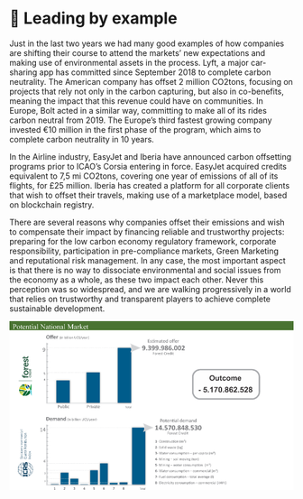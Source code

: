 # 💫 Leading by example

Just in the last two years we had many good examples of how companies are shifting their course to attend the markets’ new expectations and making use of environmental assets in the process. Lyft, a major car-sharing app has committed since September 2018 to complete carbon neutrality. The American company has offset 2 million CO2tons, focusing on projects that rely not only in the carbon capturing, but also in co-benefits, meaning the impact that this revenue could have on communities. In Europe, Bolt acted in a similar way, committing to make all of its rides carbon neutral from 2019. The Europe’s third fastest growing company invested €10 million in the first phase of the program, which aims to complete carbon neutrality in 10 years.

In the Airline industry, EasyJet and Iberia have announced carbon offsetting programs prior to ICAO’s Corsia entering in force. EasyJet acquired credits equivalent to 7,5 mi CO2tons, covering one year of emissions of all of its flights, for £25 million. Iberia has created a platform for all corporate clients that wish to offset their travels, making use of a marketplace model, based on blockchain registry.

There are several reasons why companies offset their emissions and wish to compensate their impact by financing reliable and trustworthy projects: preparing for the low carbon economy regulatory framework, corporate responsibility, participation in pre-compliance markets, Green Marketing and reputational risk management. In any case, the most important aspect is that there is no way to dissociate environmental and social issues from the economy as a whole, as these two impact each other. Never this perception was so widespread, and we are walking progressively in a world that relies on trustworthy and transparent players to achieve complete sustainable development.

![](<../.gitbook/assets/image (13).png>)
